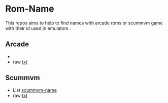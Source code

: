# Rom-Name
This repos aims to help to find names with arcade roms or scummvm game with their id used in emulators . 

## Arcade 
- 
- raw [txt](https://github.com/matakko/rom-name/blob/main/arcade-names.txt)

## Scummvm

- List [scummvm-name](https://github.com/matakko/rom-name/blob/main/scummvm-name.md)
- raw [txt](https://github.com/matakko/rom-name/blob/main/scummvm-name.txt)
